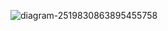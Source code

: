 ![diagram-2519830863895455758](https://github.com/WojciechGos/Design-patterns/assets/36795978/7c5a5daf-7630-4707-8554-7f504030eed5)
